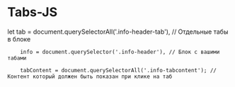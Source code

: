 # Tabs-JS

let tab = document.querySelectorAll('.info-header-tab'), // Отдельные табы в блоке 

        info = document.querySelector('.info-header'), // Блок с вашими табами
	
        tabContent = document.querySelectorAll('.info-tabcontent'); // Контент который должен быть показан при клике на таб
        
        
